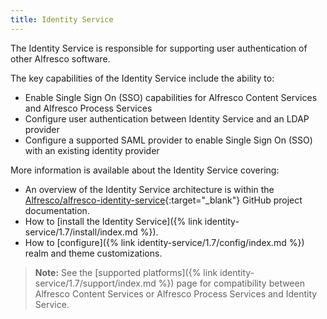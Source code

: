 ```yaml
---
title: Identity Service
---
```


The Identity Service is responsible for supporting user authentication of other Alfresco software.

The key capabilities of the Identity Service include the ability to:

* Enable Single Sign On (SSO) capabilities for Alfresco Content Services and Alfresco Process Services
* Configure user authentication between Identity Service and an LDAP provider
* Configure a supported SAML provider to enable Single Sign On (SSO) with an existing identity provider

More information is available about the Identity Service covering:

* An overview of the Identity Service architecture is within the [Alfresco/alfresco-identity-service](https://github.com/Alfresco/alfresco-identity-service/tree/1.7.0){:target="_blank"} GitHub project documentation.
* How to [install the Identity Service]({% link identity-service/1.7/install/index.md %}).
* How to [configure]({% link identity-service/1.7/config/index.md %}) realm and theme customizations.

> **Note:** See the [supported platforms]({% link identity-service/1.7/support/index.md %}) page for compatibility between Alfresco Content Services or Alfresco Process Services and Identity Service.

